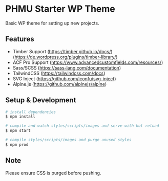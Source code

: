 # PHMU Starter WP Theme
Basic WP theme for setting up new projects.

## Features
- Timber Support (https://timber.github.io/docs/) (https://de.wordpress.org/plugins/timber-library/)
- ACF Pro Support (https://www.advancedcustomfields.com/resources/)
- Sass/SCSS (https://sass-lang.com/documentation)
- TailwindCSS (https://tailwindcss.com/docs)
- SVG Inject (https://github.com/iconfu/svg-inject)
- Alpine.js (https://github.com/alpinejs/alpine)

## Setup & Development
```bash
# install dependencies
$ npm install

# compile and watch styles/scripts/images and serve with hot reload
$ npm start

# compile styles/scripts/images and purge unused styles
$ npm prod
```

## Note
Please ensure CSS is purged before pushing.

